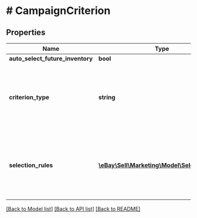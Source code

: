 # # CampaignCriterion

## Properties

Name | Type | Description | Notes
------------ | ------------- | ------------- | -------------
**auto_select_future_inventory** | **bool** | Reserved for future use. | [optional]
**criterion_type** | **string** | This enum defines the criterion (selection rule) types. Currently, the only criterion type supported is INVENTORY_PARTITION, and you must specify this value if you manage your items with the Inventory API and you want to include items based on their inventory reference IDs. Leave this field blank if you want to create campaign ads based on listing IDs. For implementation help, refer to &lt;a href&#x3D;&#39;https://developer.ebay.com/api-docs/sell/marketing/types/pls:CriterionTypeEnum&#39;&gt;eBay API documentation&lt;/a&gt; | [optional]
**selection_rules** | [**\eBay\Sell\Marketing\Model\SelectionRule[]**](SelectionRule.md) | Set of rules that selects the listings to include in the campaign. The following rules apply to the selection rules: Each set of selection rules are ORed with each other. Individual rules within a selection rule set are ANDed with each other. If a rule has a list of values (such a list of category IDs), the item need match only one of the values of the rule in order to be included in the campaign. Note: If an item matches multiple sets of rules or multiple rules within a selection rule set, the item is considered only once.Maximum number of rules: 10 | [optional]

[[Back to Model list]](../../README.md#models) [[Back to API list]](../../README.md#endpoints) [[Back to README]](../../README.md)
